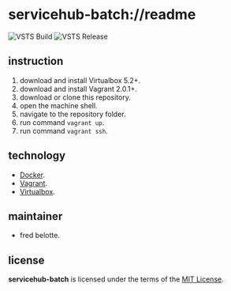 # servicehub-batch://readme

![VSTS Build](https://revaturecloudio.visualstudio.com/_apis/public/build/definitions/2da46701-d7e3-415b-8014-9844d62eb557/4/badge)
![VSTS Release](https://rmsprodscussu1.vsrm.visualstudio.com/A8bf00fea-0cbc-400b-acc6-edcb0ddf1e59/_apis/public/Release/badge/2da46701-d7e3-415b-8014-9844d62eb557/2/2)

## instruction
1. download and install Virtualbox 5.2+.
1. download and install Vagrant 2.0.1+.
1. download or clone this repository.
1. open the machine shell.
1. navigate to the repository folder.
1. run command `vagrant up`.
1. run command `vagrant ssh`.

## technology
+ [Docker](https://www.docker.com/).
+ [Vagrant](https://www.vagrantup.com/).
+ [Virtualbox](https://www.virtualbox.org/).

## maintainer
+ fred belotte.

## license
__servicehub-batch__ is licensed under the terms of the [MIT License](https://github.com/revaturecloud/servicehub-batch/blob/master/LICENSE).
